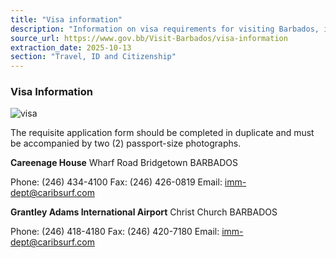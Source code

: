 ```yaml
---
title: "Visa information"
description: "Information on visa requirements for visiting Barbados, including contact details for the Immigration Department."
source_url: https://www.gov.bb/Visit-Barbados/visa-information
extraction_date: 2025-10-13
section: "Travel, ID and Citizenship"
---
```


### Visa Information

![visa](https:///www.gov.bb/media_files/visa.jpg)

The requisite application form should be completed in duplicate and must be accompanied by two (2) passport-size photographs.

**Careenage House**
Wharf Road
Bridgetown
BARBADOS

Phone: (246) 434-4100
Fax: (246) 426-0819
Email: imm-dept@caribsurf.com

**Grantley Adams International Airport**
Christ Church
BARBADOS

Phone: (246) 418-4180
Fax: (246) 420-7180
Email: imm-dept@caribsurf.com
```